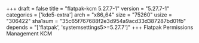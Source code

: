 +++
draft = false
title = "flatpak-kcm 5.27.7-1"
version = "5.27.7-1"
categories = ['kde5-extra']
arch = "x86_64"
size = "75260"
usize = "306422"
sha1sum = "35c65f767688f2e3d954a9acd33d387287bd01fb"
depends = "['flatpak', 'systemsettings5>=5.27.7']"
+++
Flatpak Permissions Management KCM